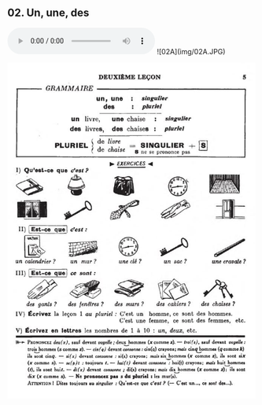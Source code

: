 ## 02. Un, une, des

  <audio controls>
    <source src="sound/02A.ogg"></source>
  </audio>
![02A](img/02A.JPG)

![02B](img/02B.JPG)